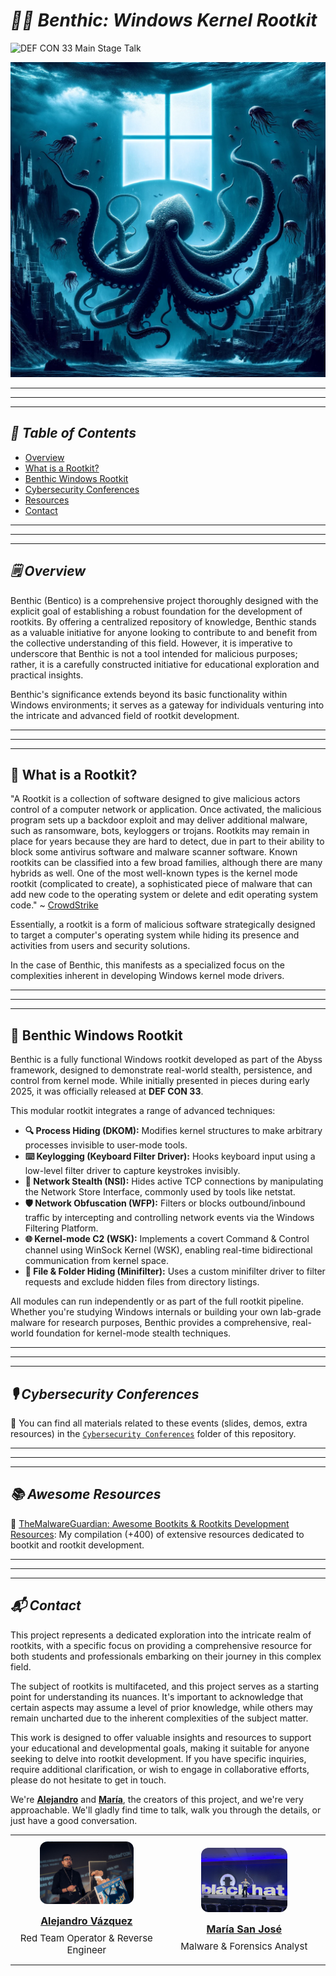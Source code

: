 # ***🏴‍☠️ Benthic: Windows Kernel Rootkit***

![DEF CON 33 Main Stage Talk](https://img.shields.io/badge/DEF%20CON%2033-Main%20Stage%20Talk-informational?style=for-the-badge&logo=hackaday)

<p align="center">
	<img src="Images/Logos/Benthic_Squid.png">
</p>


---
---
---


## ***📑 Table of Contents***

* [Overview](#overview)
* [What is a Rootkit?](#whatisarootkit)
* [Benthic Windows Rootkit](#benthicindowsrootkit)
* [Cybersecurity Conferences](#cybersecurityconferences)
* [Resources](#resources)
* [Contact](#contact)


---
---
---


<div id='overview'/>

## ***🗒️ Overview***

Benthic (Bentico) is a comprehensive project thoroughly designed with the explicit goal of establishing a robust foundation for the development of rootkits. By offering a centralized repository of knowledge, Benthic stands as a valuable initiative for anyone looking to contribute to and benefit from the collective understanding of this field. However, it is imperative to underscore that Benthic is not a tool intended for malicious purposes; rather, it is a carefully constructed initiative for educational exploration and practical insights.

Benthic's significance extends beyond its basic functionality within Windows environments; it serves as a gateway for individuals venturing into the intricate and advanced field of rootkit development.


---
---
---


<div id='whatisarootkit'/>

## 🐙 What is a Rootkit?

"A Rootkit is a collection of software designed to give malicious actors control of a computer network or application. Once activated, the malicious program sets up a backdoor exploit and may deliver additional malware, such as ransomware, bots, keyloggers or trojans. Rootkits may remain in place for years because they are hard to detect, due in part to their ability to block some antivirus software and malware scanner software. Known rootkits can be classified into a few broad families, although there are many hybrids as well. One of the most well-known types is the kernel mode rootkit (complicated to create), a sophisticated piece of malware that can add new code to the operating system or delete and edit operating system code." ~ [CrowdStrike](https://www.crowdstrike.com/cybersecurity-101/malware/rootkits/)

Essentially, a rootkit is a form of malicious software strategically designed to target a computer's operating system while hiding its presence and activities from users and security solutions.

In the case of Benthic, this manifests as a specialized focus on the complexities inherent in developing Windows kernel mode drivers.


---
---
---


<div id='benthicwindowsrootkit'/>

## 🦠 Benthic Windows Rootkit

Benthic is a fully functional Windows rootkit developed as part of the Abyss framework, designed to demonstrate real-world stealth, persistence, and control from kernel mode. While initially presented in pieces during early 2025, it was officially released at **DEF CON 33**.

This modular rootkit integrates a range of advanced techniques:

- **🔍 Process Hiding (DKOM):** Modifies kernel structures to make arbitrary processes invisible to user-mode tools.
- **⌨️ Keylogging (Keyboard Filter Driver):** Hooks keyboard input using a low-level filter driver to capture keystrokes invisibly.
- **📡 Network Stealth (NSI):** Hides active TCP connections by manipulating the Network Store Interface, commonly used by tools like netstat.
- **🛡️ Network Obfuscation (WFP):** Filters or blocks outbound/inbound traffic by intercepting and controlling network events via the Windows Filtering Platform.
- **🌐 Kernel-mode C2 (WSK):** Implements a covert Command & Control channel using WinSock Kernel (WSK), enabling real-time bidirectional communication from kernel space.
- **📁 File & Folder Hiding (Minifilter):** Uses a custom minifilter driver to filter requests and exclude hidden files from directory listings.

All modules can run independently or as part of the full rootkit pipeline. Whether you're studying Windows internals or building your own lab-grade malware for research purposes, Benthic provides a comprehensive, real-world foundation for kernel-mode stealth techniques.


---
---
---


<div id='cybersecurityconferences'/>

## ***🎙️ Cybersecurity Conferences***

📁 You can find all materials related to these events (slides, demos, extra resources) in the [`Cybersecurity Conferences`](https://github.com/TheMalwareGuardian/Benthic/tree/main/Cybersecurity%20Conferences) folder of this repository.


---
---
---


<div id='resources'/>

## ***📚 Awesome Resources***

📌 [TheMalwareGuardian: Awesome Bootkits & Rootkits Development Resources](https://github.com/TheMalwareGuardian/Awesome-Bootkits-Rootkits-Development): My compilation (+400) of extensive resources dedicated to bootkit and rootkit development.



---
---
---


<div id='contact'/>

## ***📬 Contact***

This project represents a dedicated exploration into the intricate realm of rootkits, with a specific focus on providing a comprehensive resource for both students and professionals embarking on their journey in this complex field.

The subject of rootkits is multifaceted, and this project serves as a starting point for understanding its nuances. It's important to acknowledge that certain aspects may assume a level of prior knowledge, while others may remain uncharted due to the inherent complexities of the subject matter.

This work is designed to offer valuable insights and resources to support your educational and developmental goals, making it suitable for anyone seeking to delve into rootkit development. If you have specific inquiries, require additional clarification, or wish to engage in collaborative efforts, please do not hesitate to get in touch.

We're **[Alejandro](https://www.linkedin.com/in/vazquez-vazquez-alejandro)** and **[María](https://www.linkedin.com/in/mariasanjose)**, the creators of this project, and we're very approachable. We'll gladly find time to talk, walk you through the details, or just have a good conversation.

<table align="center" cellspacing="0" cellpadding="0">
<tr>
	<td align="center" width="340px" style="padding: 10px; vertical-align: top;">
	<img src="Images/Logos/Whoami_Alex.png" width="150px" style="border-radius: 12px; display: block; margin: 0 auto;" />
	<br/>
	<a href="https://github.com/TheMalwareGuardian">
		<b style="font-size: 16px;">Alejandro Vázquez</b>
	</a>
	<br/>
	<div style="margin-top: 8px; font-size: 15px;">
		Red Team Operator & Reverse Engineer
	</div>
	</td>
	<td align="center" width="340px" style="padding: 20px; vertical-align: top;">
	<img src="Images/Logos/Whoami_Maria.png" width="138px" style="border-radius: 12px; display: block; margin: 0 auto;" />
	<br/>
	<a href="https://github.com/drkrysSrng">
		<b style="font-size: 16px;">María San José</b>
	</a>
	<br/>
	<div style="margin-top: 8px; font-size: 15px;">
		Malware & Forensics Analyst
	</div>
	</td>
</tr>
</table>


<!--
# ***🏴‍☠️ Benthic: Windows Kernel Rootkit***

![DEF CON 33 Main Stage Talk](https://img.shields.io/badge/DEF%20CON%2033-Main%20Stage%20Talk-informational?style=for-the-badge&logo=hackaday)

This is the **official repository** for the **Benthic Windows Kernel-Mode Rootkit**, the kernel component of the **[Abyss UEFI Bootkit](https://github.com/TheMalwareGuardian/Abyss)**, to be presented during our upcoming **[DEF CON 33 Main Stage Talk](https://defcon.org/html/defcon-33/dc-33-speakers.html#content_60321)**.

The full release of the project will be published here after the talk.

<p align="center">
	<a href="https://defcon.org/html/defcon-33/dc-33-speakers.html#content_60321" target="_blank">
		<img src="Images/Illustrations/Talk_Title_Webpage_DEF_CON.png" alt="DEF CON 33 Benthic Talk">
	</a>
</p>

## ***👥 Meet the Malware Developers***

DEF CON is the most legendary hacking conference in the world, but some editions are more special than others. It's not often that malware source code is shared publicly, and when it comes to bootkits, you can count on one hand the number of times full source code has ever been released. DEF CON 33 will be one of those rare moments, because never before has so much code and documentation been shared to help others develop and understand the most advanced types of malware: a UEFI bootkit and a Windows kernel-mode rootkit.

During our talk, you'll see the bootkit running on a physical machine with Secure Boot enabled. Due to time constraints, most demos will be shown as pre-recorded videos. However, if you'd like to see any demo live, ask in-depth questions, or need help compiling and setting up the environment, feel free to reach out to us on LinkedIn during the conference. We're **[Alejandro](https://www.linkedin.com/in/vazquez-vazquez-alejandro)** and **[María](https://www.linkedin.com/in/mariasanjose)**, the creators of this project, and we're very approachable. We'll gladly find time to talk, walk you through the details, or just have a good conversation.

<table align="center" cellspacing="0" cellpadding="0">
<tr>
	<td align="center" width="340px" style="padding: 10px; vertical-align: top;">
	<img src="Images/Logos/Whoami_Alex.png" width="150px" style="border-radius: 12px; display: block; margin: 0 auto;" />
	<br/>
	<a href="https://github.com/TheMalwareGuardian">
		<b style="font-size: 16px;">Alejandro Vázquez</b>
	</a>
	<br/>
	<div style="margin-top: 8px; font-size: 15px;">
		Red Team Operator & Reverse Engineer
	</div>
	</td>
	<td align="center" width="340px" style="padding: 20px; vertical-align: top;">
	<img src="Images/Logos/Whoami_Maria.png" width="138px" style="border-radius: 12px; display: block; margin: 0 auto;" />
	<br/>
	<a href="https://github.com/drkrysSrng">
		<b style="font-size: 16px;">María San José</b>
	</a>
	<br/>
	<div style="margin-top: 8px; font-size: 15px;">
		Malware & Forensics Analyst
	</div>
	</td>
</tr>
</table>
-->

